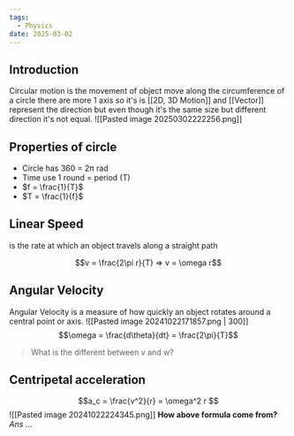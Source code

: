 ```yaml
---
tags:
  - Physics
date: 2025-03-02
---
```

## Introduction 
Circular motion is the movement of object move along the circumference of a circle there are more 1 axis so it's is [[2D, 3D Motion]] and [[Vector]] represent the direction but even though it's the same size but different direction it's not equal.
![[Pasted image 20250302222256.png]]
## Properties of circle
- Circle has 360 = 2π rad
- Time use 1 round = period (T)
- $f = \frac{1}{T}$
- $T = \frac{1}{f}$
## Linear Speed 
is the rate at which an object travels along a straight path

$$v = \frac{2\pi r}{T} => v = \omega r$$
## Angular Velocity
Angular Velocity is a measure of how quickly an object rotates around a central point or axis.
![[Pasted image 20241022171857.png | 300]]
$$\omega = \frac{d\theta}{dt} = \frac{2\pi}{T}$$
> What is the different between v and w?
>> 

## Centripetal acceleration
$$a_c = \frac{v^2}{r} = \omega^2 r $$
![[Pasted image 20241022224345.png]]
**How above formula come from?**
*Ans* ...

